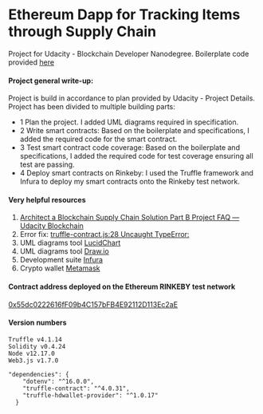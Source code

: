 # Ethereum Dapp for Tracking Items through Supply Chain
Project for Udacity - Blockchain Developer Nanodegree.
Boilerplate code provided [here](https://github.com/udacity/nd1309-Project-6b-Example-Template)

#### Project general write-up:
Project is build in accordance to plan provided by Udacity - Project Details.
Project has been divided to multiple building parts:
- 1 Plan the project. I added UML diagrams required in specification. 
- 2 Write smart contracts: Based on the boilerplate and specifications, I added the required code for the smart contract.
- 3 Test smart contract code coverage: Based on the boilerplate and specifications, I added the required code for test coverage ensuring all test are passing.
- 4 Deploy smart contracts on Rinkeby: I used the Truffle framework and Infura to deploy my smart contracts onto the Rinkeby test network.

#### Very helpful resources 
1. [Architect a Blockchain Supply Chain Solution Part B Project FAQ — Udacity Blockchain](https://andresaaap.medium.com/architect-a-blockchain-supply-chain-solution-part-b-project-faq-udacity-blockchain-da86496fce55)
2. Error fix: [truffle-contract.js:28 Uncaught TypeError:](https://knowledge.udacity.com/questions/566213)
3. UML diagrams tool [LucidChart](https://www.lucidchart.com/)
4. UML diagrams tool [Draw.io](https://www.draw.io/)
5. Development suite [Infura](https://www.infura.io)
6. Crypto wallet [Metamask](https://www.metamask.io)

#### Contract address deployed on the Ethereum RINKEBY test network
[0x55dc0222616fF09b4C157bFB4E92112D113Ec2aE](https://rinkeby.etherscan.io/address/0x55dc0222616ff09b4c157bfb4e92112d113ec2ae)


#### Version numbers
```
Truffle v4.1.14
Solidity v0.4.24
Node v12.17.0
Web3.js v1.7.0
```

```
"dependencies": {
    "dotenv": "^16.0.0",
    "truffle-contract": "^4.0.31",
    "truffle-hdwallet-provider": "^1.0.17"
  }
```
